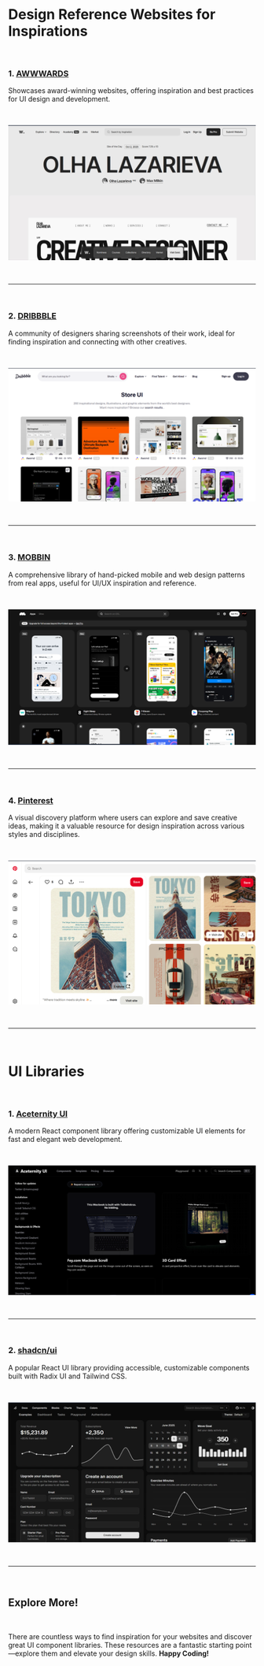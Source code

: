 # **Design Reference Websites for Inspirations**

&nbsp;

### 1. **[AWWWARDS](https://www.awwwards.com/)**

Showcases award-winning websites, offering inspiration and best practices for UI design and development.

&nbsp;

![AWWWARDS Screenshot]({B7F54461-0180-4EAE-94DD-BC56D4C05F96}.png)

&nbsp;

---

&nbsp;

### 2. **[DRIBBBLE](https://dribbble.com/)**

A community of designers sharing screenshots of their work, ideal for finding inspiration and connecting with other creatives.

&nbsp;

![DRIBBBLE Screenshot](./{E539A363-EF67-4E74-8EC7-F83972017DD7}.png)

&nbsp;

---

&nbsp;

### 3. **[MOBBIN](https://mobbin.com/)**

A comprehensive library of hand-picked mobile and web design patterns from real apps, useful for UI/UX inspiration and reference.

&nbsp;

![MOBBIN Screenshot]({D63FCEC9-8321-4A82-8C09-09219ED47B32}.png)

&nbsp;

---

&nbsp;

### 4. **[Pinterest](https://www.pinterest.com/)**

A visual discovery platform where users can explore and save creative ideas, making it a valuable resource for design inspiration across various styles and disciplines.

&nbsp;

![Pinterest Screenshot]({19257018-05A9-4F72-98A2-ED4A591B2E94}.png)

&nbsp;

---

&nbsp;

# **UI Libraries**

&nbsp;

### 1. **[Aceternity UI](https://ui.aceternity.com)**

A modern React component library offering customizable UI elements for fast and elegant web development.

&nbsp;

![Aceternity UI Screenshot]({9B861E21-30DA-43EB-B22D-8DE17D98D1B6}.png)

&nbsp;

---

&nbsp;

### 2. **[shadcn/ui](https://ui.shadcn.com/)**

A popular React UI library providing accessible, customizable components built with Radix UI and Tailwind CSS.

&nbsp;

![shadcn/ui Screenshot]({8FCFFBA1-417F-4D03-BA07-AEC322CF6789}.png)

&nbsp;

---

&nbsp;

## **Explore More!**

&nbsp;

There are countless ways to find inspiration for your websites and discover great UI component libraries. These resources are a fantastic starting point—explore them and elevate your design skills. **Happy Coding!**

&nbsp;
